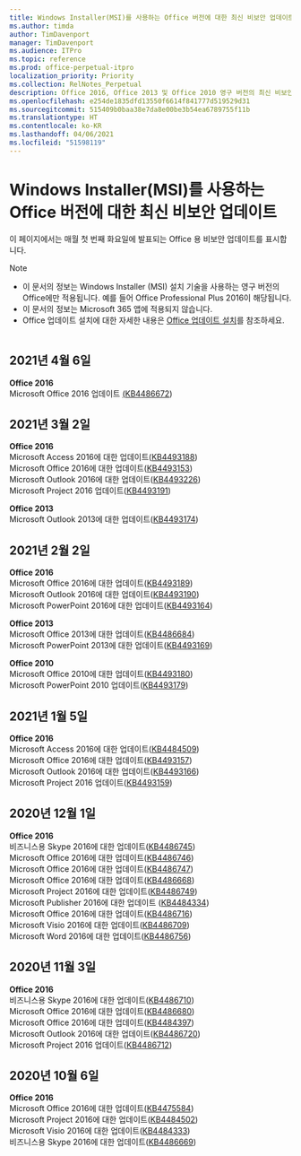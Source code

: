 ```yaml
---
title: Windows Installer(MSI)를 사용하는 Office 버전에 대한 최신 비보안 업데이트
ms.author: timda
author: TimDavenport
manager: TimDavenport
ms.audience: ITPro
ms.topic: reference
ms.prod: office-perpetual-itpro
localization_priority: Priority
ms.collection: RelNotes_Perpetual
description: Office 2016, Office 2013 및 Office 2010 영구 버전의 최신 비보안 업데이트 정보에 대한 링크를 IT 전문가에게 제공합니다.
ms.openlocfilehash: e254de1835dfd13550f6614f841777d519529d31
ms.sourcegitcommit: 515409b0baa38e7da8e00be3b54ea6789755f11b
ms.translationtype: HT
ms.contentlocale: ko-KR
ms.lasthandoff: 04/06/2021
ms.locfileid: "51598119"
---
```

# <a name="latest-non-security-updates-for-versions-of-office-that-use-windows-installer-msi"></a>Windows Installer(MSI)를 사용하는 Office 버전에 대한 최신 비보안 업데이트

이 페이지에서는 매월 첫 번째 화요일에 발표되는 Office 용 비보안 업데이트를 표시합니다.

> [!NOTE]
> - 이 문서의 정보는 Windows Installer (MSI) 설치 기술을 사용하는 영구 버전의 Office에만 적용됩니다. 예를 들어 Office Professional Plus 2016이 해당됩니다.
> - 이 문서의 정보는 Microsoft 365 앱에 적용되지 않습니다.
> - Office 업데이트 설치에 대한 자세한 내용은 [Office 업데이트 설치](https://support.office.com/article/2ab296f3-7f03-43a2-8e50-46de917611c5)를 참조하세요.
<br/><br/>


## <a name="april-6-2021"></a>2021년 4월 6일
**Office 2016**<br/>
Microsoft Office 2016 업데이트 [(KB4486672](https://support.microsoft.com/help/4486672)) </br> 

## <a name="march-2-2021"></a>2021년 3월 2일
**Office 2016**<br/>
Microsoft Access 2016에 대한 업데이트([KB4493188](https://support.microsoft.com/help/4493188)) </br> Microsoft Office 2016에 대한 업데이트([KB4493153](https://support.microsoft.com/help/4493153)) </br> Microsoft Outlook 2016에 대한 업데이트([KB4493226](https://support.microsoft.com/help/4493226)) </br> Microsoft Project 2016 업데이트([KB4493191](https://support.microsoft.com/help/4493191)) </br> 


**Office 2013**<br/>
Microsoft Outlook 2013에 대한 업데이트([KB4493174](https://support.microsoft.com/help/4493174)) </br> 


## <a name="february-2-2021"></a>2021년 2월 2일
**Office 2016**<br/>
Microsoft Office 2016에 대한 업데이트([KB4493189](https://support.microsoft.com/help/4493189)) </br> Microsoft Outlook 2016에 대한 업데이트([KB4493190](https://support.microsoft.com/help/4493190)) </br> Microsoft PowerPoint 2016에 대한 업데이트([KB4493164](https://support.microsoft.com/help/4493164)) </br> 

**Office 2013**<br/>
Microsoft Office 2013에 대한 업데이트([KB4486684](https://support.microsoft.com/help/4486684)) </br>
Microsoft PowerPoint 2013에 대한 업데이트([KB4493169](https://support.microsoft.com/help/4493169)) </br>

**Office 2010**<br/>
Microsoft Office 2010에 대한 업데이트([KB4493180](https://support.microsoft.com/help/4493180)) </br>
Microsoft PowerPoint 2010 업데이트([KB4493179](https://support.microsoft.com/help/4493179))</br>


## <a name="january-5-2021"></a>2021년 1월 5일
**Office 2016**</br>
Microsoft Access 2016에 대한 업데이트([KB4484509](https://support.microsoft.com/help/4484509)) </br>
Microsoft Office 2016에 대한 업데이트([KB4493157](https://support.microsoft.com/help/4493157)) </br>
Microsoft Outlook 2016에 대한 업데이트([KB4493166](https://support.microsoft.com/help/4493166)) </br>
Microsoft Project 2016 업데이트([KB4493159](https://support.microsoft.com/help/4493159)) </br>


## <a name="december-1-2020"></a>2020년 12월 1일
**Office 2016**<br/>
비즈니스용 Skype 2016에 대한 업데이트([KB4486745](https://support.microsoft.com/help/4486745)) <br/>
Microsoft Office 2016에 대한 업데이트([KB4486746](https://support.microsoft.com/help/4486746)) <br/> Microsoft Office 2016에 대한 업데이트([KB4486747](https://support.microsoft.com/help/4486747)) <br/> Microsoft Office 2016에 대한 업데이트([KB4486668](https://support.microsoft.com/help/4486668)) <br/>
Microsoft Project 2016에 대한 업데이트([KB4486749](https://support.microsoft.com/help/4486749)) <br/> Microsoft Publisher 2016에 대한 업데이트 ([KB4484334](https://support.microsoft.com/help/4484334)) <br/> Microsoft Office 2016에 대한 업데이트([KB4486716](https://support.microsoft.com/help/4486716)) <br/> Microsoft Visio 2016에 대한 업데이트([KB4486709](https://support.microsoft.com/help/4486709)) <br/>
Microsoft Word 2016에 대한 업데이트([KB4486756](https://support.microsoft.com/help/4486756)) <br/> 


## <a name="november-3-2020"></a>2020년 11월 3일
**Office 2016**<br/>
비즈니스용 Skype 2016에 대한 업데이트([KB4486710](https://support.microsoft.com/help/4486710)) <br/>
Microsoft Office 2016에 대한 업데이트([KB4486680](https://support.microsoft.com/help/4486680)) <br/>
Microsoft Office 2016에 대한 업데이트([KB4484397](https://support.microsoft.com/help/4484397)) <br/>
Microsoft Outlook 2016에 대한 업데이트([KB4486720](https://support.microsoft.com/help/4486720)) <br/>
Microsoft Project 2016 업데이트([KB4486712](https://support.microsoft.com/help/4486712)) <br/>


## <a name="october-6-2020"></a>2020년 10월 6일
**Office 2016**<br/>
Microsoft Office 2016에 대한 업데이트([KB4475584](https://support.microsoft.com/help/4475584))<br/>
Microsoft Project 2016에 대한 업데이트([KB4484502](https://support.microsoft.com/help/4484502))<br/>
Microsoft Visio 2016에 대한 업데이트([KB4484333](https://support.microsoft.com/help/4484333))<br/>
비즈니스용 Skype 2016에 대한 업데이트([KB4486669](https://support.microsoft.com/help/4486669))<br/> 


</br>